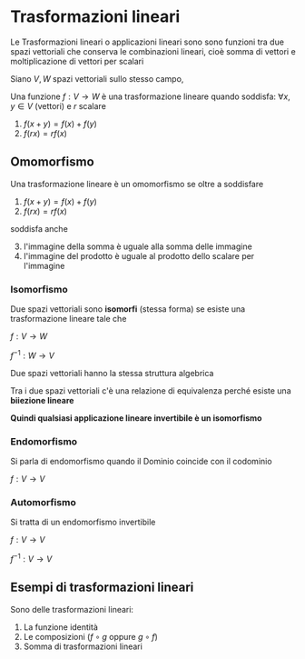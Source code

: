 ﻿# Trasformazioni lineari

Le Trasformazioni lineari o applicazioni lineari sono sono funzioni tra due spazi vettoriali che conserva le combinazioni lineari, cioè somma di vettori e moltiplicazione di vettori per scalari

Siano $V, W$ spazi vettoriali sullo stesso campo,

Una funzione $f: V \longrightarrow W$ è una trasformazione lineare quando soddisfa:
$\forall x,y \in V$ (vettori) e $r$ scalare

1. $f(x+y) = f(x) + f(y)$
2. $f(rx) = rf(x)$

## Omomorfismo

Una trasformazione lineare è un omomorfismo se oltre a soddisfare

1. $f(x+y) = f(x) + f(y)$
2. $f(rx) = rf(x)$

soddisfa anche

3. l'immagine della somma è uguale alla somma delle immagine
4. l'immagine del prodotto è uguale al prodotto dello scalare per l'immagine

### Isomorfismo

Due spazi vettoriali sono **isomorfi** (stessa forma) se esiste una trasformazione lineare tale che

$f: V \longrightarrow W$

$f^{-1}: W \longrightarrow V$

Due spazi vettoriali hanno la stessa struttura algebrica

Tra i due spazi vettoriali c'è una relazione di equivalenza perché esiste una **biiezione lineare**

**Quindi qualsiasi applicazione lineare invertibile è un isomorfismo**

### Endomorfismo

Si parla di endomorfismo quando il Dominio coincide con il codominio

$f: V \longrightarrow V$

### Automorfismo

Si tratta di un endomorfismo invertibile

$f: V \longrightarrow V$

$f^{-1}: V \longrightarrow V$

## Esempi di trasformazioni lineari

Sono delle trasformazioni lineari:

1. La funzione identità
2. Le composizioni $(f \circ g \text{ oppure } g \circ f)$
3. Somma di trasformazioni lineari
